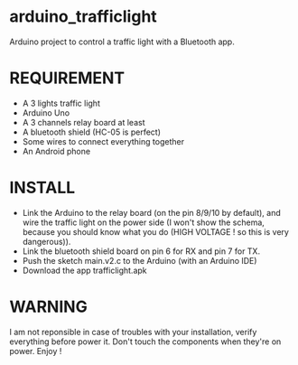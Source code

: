 # arduino_trafficlight
Arduino project to control a traffic light with a Bluetooth  app.

REQUIREMENT 
======
* A 3 lights traffic light
* Arduino Uno
* A 3 channels relay board at least
* A bluetooth shield (HC-05 is perfect)
* Some wires to connect everything together
* An Android phone

INSTALL
======
* Link the Arduino to the relay board (on the pin 8/9/10 by default), and wire the traffic light on the power side (I won't show the schema, because you should know what you do (HIGH VOLTAGE ! so this is very dangerous)).
* Link the bluetooth shield board on pin 6 for RX and pin 7 for TX.
* Push the sketch main.v2.c to the Arduino (with an Arduino IDE)
* Download the app trafficlight.apk

WARNING
======
I am not reponsible in case of troubles with your installation, verify everything before power it. Don't touch the components when they're on power.
Enjoy !




